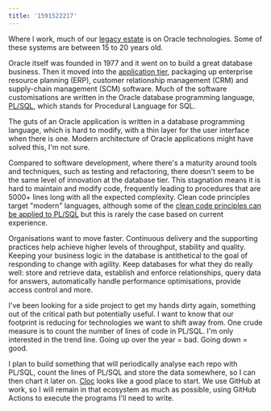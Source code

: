 ```yaml
---
title: '1591522217'
---
```

Where I work, much of our [legacy estate](https://www.gov.uk/guidance/managing-legacy-technology#defining-legacy-technology) is on  Oracle technologies. Some of these systems are between 15 to 20 years old.

Oracle itself was founded in 1977 and it went on to build a great database business. Then it moved into the [application tier](https://en.wikipedia.org/wiki/Oracle_Applications), packaging up enterprise resource planning (ERP), customer relationship management (CRM) and supply-chain management (SCM) software. Much of the software customisations are written in the Oracle database programming language, [PL/SQL](https://en.wikipedia.org/wiki/PL/SQL), which stands for Procedural Language for SQL. 

The guts of an Oracle application is written in a database programming language, which is hard to modify, with a thin layer for the user interface when there is one. Modern architecture of Oracle applications might have solved this, I'm not sure.

Compared to software development, where there's a maturity around tools and techniques, such as testing and refactoring, there doesn't seem to be the same level of innovation at the database tier. This stagnation means it is hard to maintain and modify code, frequently leading to procedures that are 5000+ lines long with all the expected complexity. Clean code principles target "modern" languages, although some of the [clean code principles can be applied to PL/SQL](http://blog.code-cop.org/2016/06/oracle-code-qa.html) but this is rarely the case based on current experience.

Organisations want to move faster. Continuous delivery and the supporting practices help achieve higher levels of throughput, stability and quality. Keeping your business logic in the database is antithetical to the goal of responding to change with agility. Keep databases for what they do really well: store and retrieve data, establish and enforce relationships, query data for answers, automatically handle performance optimisations, provide access control and more.

I've been looking for a side project to get my hands dirty again, something out of the critical path but potentially useful. I want to know that our footprint is reducing for technologies we want to shift away from. One crude measure is to count the number of lines of code in PL/SQL. I'm only interested in the trend line. Going up over the year = bad. Going down = good.

I plan to build something that will periodically analyse each repo with PL/SQL, count the lines of PL/SQL and store the data somewhere, so I can then chart it later on. [Cloc](https://github.com/AlDanial/cloc) looks like a good place to start. We use GitHub at work, so I will remain in that ecosystem as much as possible, using GitHub Actions to execute the programs I'll need to write.
